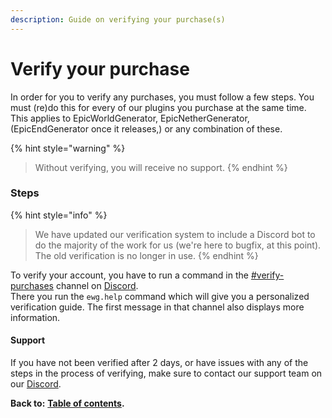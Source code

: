 ```yaml
---
description: Guide on verifying your purchase(s)
---
```


# Verify your purchase

In order for you to verify any purchases, you must follow a few steps. You must \(re\)do this for every of our plugins you purchase at the same time. This applies to EpicWorldGenerator, EpicNetherGenerator, \(EpicEndGenerator once it releases,\) or any combination of these.

{% hint style="warning" %}
> Without verifying, you will receive no support.
{% endhint %}

### Steps

{% hint style="info" %}
> We have updated our verification system to include a Discord bot to do the majority of the work for us \(we're here to bugfix, at this point\). The old verification is no longer in use.
{% endhint %}

To verify your account, you have to run a command in the [\#verify-purchases](https://discordapp.com/channels/576841187256827905/588109256377499667/) channel on [Discord](https://discordapp.com/channels/576841187256827905/588109256377499667/).   
There you run the `ewg.help` command which will give you a personalized verification guide. The first message in that channel also displays more information.

#### Support

If you have not been verified after 2 days, or have issues with any of the steps in the process of verifying, make sure to contact our support team on our [Discord](https://discord.gg/Jq3ecb3).

**Back to:** [**Table of contents**](https://docs.dynamic-bytes.com/table-of-contents)**.**

